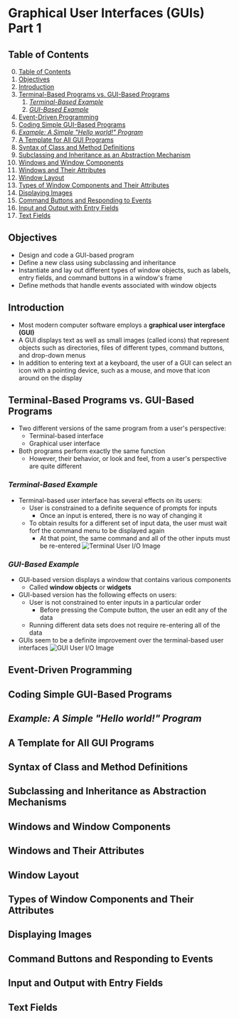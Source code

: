 # Graphical User Interfaces (GUIs) Part 1

## Table of Contents

0. [Table of Contents](#table-of-contents)
1. [Objectives](#objectives)
2. [Introduction](#introduction)
3. [Terminal-Based Programs vs. GUI-Based Programs](#terminal-based-programs-vs-gui-based-programs)
    1. [*Terminal-Based Example*](#terminal-based-example)
    2. [*GUI-Based Example*](#gui-based-example)
4. [Event-Driven Programming](#event-driven-programming)
5. [Coding Simple GUI-Based Programs](#coding-simple-gui-based-programs)
6. [*Example: A Simple "Hello world!" Program*](#example-a-simple-hello-world-program)
7. [A Template for All GUI Programs](#a-template-for-all-gui-programs)
8. [Syntax of Class and Method Definitions](#syntax-of-class-and-method-definitions)
9. [Subclassing and Inheritance as an Abstraction Mechanism](#subclassing-and-inheritance-as-abstraction-mechanisms)
10. [Windows and Window Components](#windows-and-window-components)
11. [Windows and Their Attributes](#windows-and-their-attributes)
12. [Window Layout](#window-layout)
13. [Types of Window Components and Their Attributes](#types-of-window-components-and-their-attributes)
14. [Displaying Images](#displaying-images)
15. [Command Buttons and Responding to Events](#command-buttons-and-responding-to-events)
16. [Input and Output with Entry Fields](#input-and-output-with-entry-fields)
17. [Text Fields](#text-fields)

## Objectives

- Design and code a GUI-based program 
- Define a new class using subclassing and inheritance 
- Instantiate and lay out different types of window objects, such as labels, entry fields, and command buttons in a window's frame 
- Define methods that handle events associated with window objects

## Introduction

- Most modern computer software employs a **graphical user intergface (GUI)**
- A GUI displays text as well as small images (called icons) that represent objects such as directories, files of different types, command buttons, and drop-down menus 
- In addition to entering text at a keyboard, the user of a GUI can select an icon with a pointing device, such as a mouse, and move that icon around on the display 

## Terminal-Based Programs vs. GUI-Based Programs

- Two different versions of the same program from a user's perspective:
    - Terminal-based interface 
    - Graphical user interface 
- Both programs perform exactly the same function 
    - However, their behavior, or look and feel, from a user's perspective are quite different 

### *Terminal-Based Example*

- Terminal-based user interface has several effects on its users: 
    - User is constrained to a definite sequence of prompts for inputs 
        - Once an input is entered, there is no way of changing it  
    - To obtain results for a different set of input data, the user must wait forf the command menu to be displayed again 
        - At that point, the same command and all of the other inputs must be re-entered 
![Terminal User I/O Image](https://marketing.invisionapp-cdn.com/cms/images/lr1orcar/marketing-pages/045a753ba335852a1d1f4b1dac503787532b0b0f-1440x1080.png?w=2000&fm=jpg&q=90)

### *GUI-Based Example*

- GUI-based version displays a window that contains various components 
    - Called **window objects** or **widgets**
- GUI-based version has the following effects on users:
    - User is not constrained to enter inputs in a particular order  
        - Before pressing the Compute button, the user an edit any of the data 
    - Running different data sets does not require re-entering all of the data 
- GUIs seem to be a definite improvement over the terminal-based user interfaces 
![GUI User I/O Image](https://new.pythonforengineers.com/content/images/2021/08/pyqt_top-1.jpg)

## Event-Driven Programming

## Coding Simple GUI-Based Programs

## *Example: A Simple "Hello world!" Program*

## A Template for All GUI Programs

## Syntax of Class and Method Definitions

## Subclassing and Inheritance as Abstraction Mechanisms

## Windows and Window Components

## Windows and Their Attributes

## Window Layout

## Types of Window Components and Their Attributes

## Displaying Images

## Command Buttons and Responding to Events

## Input and Output with Entry Fields

## Text Fields
